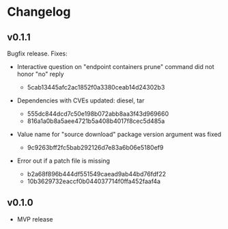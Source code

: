 # Changelog

## v0.1.1

Bugfix release. Fixes:

* Interactive question on "endpoint containers prune" command did not honor
  "no" reply
    * 5cab13445afc2ac1852f0a3380ceab14d24302b3

* Dependencies with CVEs updated: diesel, tar
    * 555dc844dcd7c50e198b072abb8aa3f43d969660
    * 816a1a0b8a5aee4721b5a408b4017f8cec5d485a

* Value name for "source download" package version argument was fixed
    * 9c9263bff2fc5bab292126d7e83a6b06e5180ef9

* Error out if a patch file is missing
    * b2a68f896b444df551549caead9ab44bd76fdf22
    * 10b3629732eaccf0b044037714f0ffa452faaf4a


## v0.1.0

* MVP release

